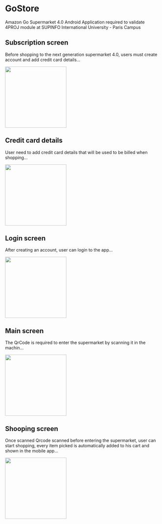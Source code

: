 
# GoStore  
Amazon Go Supermarket 4.0 Android Application required to validate 4PROJ module at SUPINFO International University - Paris Campus
## Subscription screen
Before shopping to the next generation supermarket 4.0, users must create account and add credit card details...

 <img src="https://live.staticflickr.com/65535/49933400851_993b6a7865_k.jpg" width="200">

## Credit card details
User need to add credit card details that will be used to be billed when shopping...

<img src="https://live.staticflickr.com/65535/49933708067_cbd4364a03_k.jpg" width="200">

## Login screen
After creating an account, user can login to the app...

<img src="https://live.staticflickr.com/65535/49933708172_3056a99838_k.jpg" width="200">

## Main screen
The QrCode is required to enter the supermarket by scanning it in the machin...

<img src="https://live.staticflickr.com/65535/49933708012_4a4a0e777d_k.jpg" width="200">

## Shooping screen
Once scanned Qrcode scanned before entering the supermarket, user can start shopping, every item picked is automatically added to his cart and shown in the mobile app...

<img src="https://live.staticflickr.com/65535/49932886378_b6a6dbeef1_k.jpg" width="200">